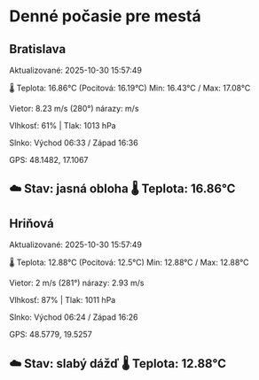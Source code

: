 ﻿# Denné počasie pre mestá

## Bratislava
Aktualizované: 2025-10-30 15:57:49

🌡️ Teplota: 16.86°C 
(Pocitová: 16.19°C)
Min: 16.43°C / Max: 17.08°C

Vietor: 8.23 m/s    (280°) 
nárazy:  m/s

Vlhkosť: 61% | Tlak: 1013 hPa

Slnko: Východ 06:33 / Západ 16:36

GPS: 48.1482, 17.1067

☁️ Stav: jasná obloha        🌡️ Teplota: 16.86°C
---

## Hriňová
Aktualizované: 2025-10-30 15:57:49

🌡️ Teplota: 12.88°C 
(Pocitová: 12.5°C)
Min: 12.88°C / Max: 12.88°C

Vietor: 2 m/s (281°)
nárazy: 2.93 m/s

Vlhkosť: 87% | Tlak: 1011 hPa

Slnko: Východ 06:24 / Západ 16:26

GPS: 48.5779, 19.5257

☁️ Stav: slabý dážď        🌡️ Teplota: 12.88°C
---
